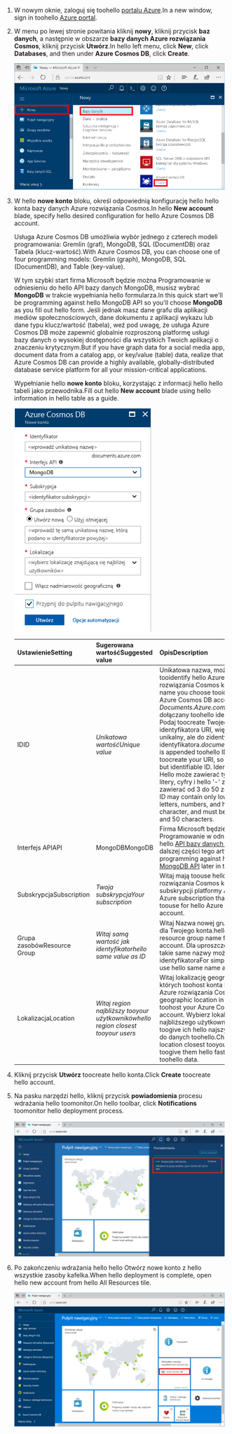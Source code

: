 1. <span data-ttu-id="c4cdd-101">W nowym oknie, zaloguj się toohello [portalu Azure](https://portal.azure.com/).</span><span class="sxs-lookup"><span data-stu-id="c4cdd-101">In a new window, sign in toohello [Azure portal](https://portal.azure.com/).</span></span>
2. <span data-ttu-id="c4cdd-102">W menu po lewej stronie powitania kliknij **nowy**, kliknij przycisk **baz danych**, a następnie w obszarze **bazy danych Azure rozwiązania Cosmos**, kliknij przycisk **Utwórz**.</span><span class="sxs-lookup"><span data-stu-id="c4cdd-102">In hello left menu, click **New**, click **Databases**, and then under **Azure Cosmos DB**, click **Create**.</span></span>
   
   ![Zrzut ekranu przedstawiający hello portalu Azure, wyróżnianie więcej usług i bazy danych Azure rozwiązania Cosmos](./media/cosmos-db-create-dbaccount-mongodb/create-nosql-db-databases-json-tutorial-1.png)

3. <span data-ttu-id="c4cdd-104">W hello **nowe konto** bloku, określ odpowiednią konfigurację hello hello konta bazy danych Azure rozwiązania Cosmos.</span><span class="sxs-lookup"><span data-stu-id="c4cdd-104">In hello **New account** blade, specify hello desired configuration for hello Azure Cosmos DB account.</span></span> 

    <span data-ttu-id="c4cdd-105">Usługa Azure Cosmos DB umożliwia wybór jednego z czterech modeli programowania: Gremlin (graf), MongoDB, SQL (DocumentDB) oraz Tabela (klucz-wartość).</span><span class="sxs-lookup"><span data-stu-id="c4cdd-105">With Azure Cosmos DB, you can choose one of four programming models: Gremlin (graph), MongoDB, SQL (DocumentDB), and Table (key-value).</span></span> 
       
    <span data-ttu-id="c4cdd-106">W tym szybki start firma Microsoft będzie można Programowanie w odniesieniu do hello API bazy danych MongoDB, musisz wybrać **MongoDB** w trakcie wypełniania hello formularza.</span><span class="sxs-lookup"><span data-stu-id="c4cdd-106">In this quick start we'll be programming against hello MongoDB API so you'll choose **MongoDB** as you fill out hello form.</span></span> <span data-ttu-id="c4cdd-107">Jeśli jednak masz dane grafu dla aplikacji mediów społecznościowych, dane dokumentu z aplikacji wykazu lub dane typu klucz/wartość (tabela), weź pod uwagę, że usługa Azure Cosmos DB może zapewnić globalnie rozproszoną platformę usługi bazy danych o wysokiej dostępności dla wszystkich Twoich aplikacji o znaczeniu krytycznym.</span><span class="sxs-lookup"><span data-stu-id="c4cdd-107">But if you have graph data for a social media app, document data from a catalog app, or key/value (table) data, realize that Azure Cosmos DB can provide a highly available, globally-distributed database service platform for all your mission-critical applications.</span></span>

    <span data-ttu-id="c4cdd-108">Wypełnianie hello **nowe konto** bloku, korzystając z informacji hello hello tabeli jako przewodnika.</span><span class="sxs-lookup"><span data-stu-id="c4cdd-108">Fill out hello **New account** blade using hello information in hello table as a guide.</span></span>
 
    ![Zrzut ekranu przedstawiający blok nowe bazy danych rozwiązania Cosmos Azure hello](./media/cosmos-db-create-dbaccount-mongodb/create-nosql-db-databases-json-tutorial-2.png)
   
    <span data-ttu-id="c4cdd-110">Ustawienie</span><span class="sxs-lookup"><span data-stu-id="c4cdd-110">Setting</span></span>|<span data-ttu-id="c4cdd-111">Sugerowana wartość</span><span class="sxs-lookup"><span data-stu-id="c4cdd-111">Suggested value</span></span>|<span data-ttu-id="c4cdd-112">Opis</span><span class="sxs-lookup"><span data-stu-id="c4cdd-112">Description</span></span>
    ---|---|---
    <span data-ttu-id="c4cdd-113">ID</span><span class="sxs-lookup"><span data-stu-id="c4cdd-113">ID</span></span>|<span data-ttu-id="c4cdd-114">*Unikatowa wartość*</span><span class="sxs-lookup"><span data-stu-id="c4cdd-114">*Unique value*</span></span>|<span data-ttu-id="c4cdd-115">Unikatowa nazwa, możesz wybrać tooidentify hello Azure DB rozwiązania Cosmos konta.</span><span class="sxs-lookup"><span data-stu-id="c4cdd-115">A unique name you choose tooidentify hello Azure Cosmos DB account.</span></span> <span data-ttu-id="c4cdd-116">*Documents.Azure.com* jest dołączany toohello identyfikator Podaj toocreate Twojego identyfikatora URI, więc Użyj unikalny, ale do zidentyfikowania identyfikatora.</span><span class="sxs-lookup"><span data-stu-id="c4cdd-116">*documents.azure.com* is appended toohello ID you provide toocreate your URI, so use a unique but identifiable ID.</span></span> <span data-ttu-id="c4cdd-117">Identyfikator Hello może zawierać tylko małe litery, cyfry i hello '-' znaków i musi zawierać od 3 do 50 znaków.</span><span class="sxs-lookup"><span data-stu-id="c4cdd-117">hello ID may contain only lowercase letters, numbers, and hello '-' character, and must be between 3 and 50 characters.</span></span>
    <span data-ttu-id="c4cdd-118">Interfejs API</span><span class="sxs-lookup"><span data-stu-id="c4cdd-118">API</span></span>|<span data-ttu-id="c4cdd-119">MongoDB</span><span class="sxs-lookup"><span data-stu-id="c4cdd-119">MongoDB</span></span>|<span data-ttu-id="c4cdd-120">Firma Microsoft będzie można Programowanie w odniesieniu do hello [API bazy danych MongoDB](../articles/documentdb/documentdb-protocol-mongodb.md) dalszej części tego artykułu.</span><span class="sxs-lookup"><span data-stu-id="c4cdd-120">We'll be programming against hello [MongoDB API](../articles/documentdb/documentdb-protocol-mongodb.md) later in this article.</span></span>|
    <span data-ttu-id="c4cdd-121">Subskrypcja</span><span class="sxs-lookup"><span data-stu-id="c4cdd-121">Subscription</span></span>|<span data-ttu-id="c4cdd-122">*Twoja subskrypcja*</span><span class="sxs-lookup"><span data-stu-id="c4cdd-122">*Your subscription*</span></span>|<span data-ttu-id="c4cdd-123">Witaj mają toouse hello Azure DB rozwiązania Cosmos konta subskrypcji platformy Azure.</span><span class="sxs-lookup"><span data-stu-id="c4cdd-123">hello Azure subscription that you want toouse for hello Azure Cosmos DB account.</span></span> 
    <span data-ttu-id="c4cdd-124">Grupa zasobów</span><span class="sxs-lookup"><span data-stu-id="c4cdd-124">Resource Group</span></span>|<span data-ttu-id="c4cdd-125">*Witaj samą wartość jak identyfikator*</span><span class="sxs-lookup"><span data-stu-id="c4cdd-125">*hello same value as ID*</span></span>|<span data-ttu-id="c4cdd-126">Witaj Nazwa nowej grupy zasobów dla Twojego konta.</span><span class="sxs-lookup"><span data-stu-id="c4cdd-126">hello new resource group name for your account.</span></span> <span data-ttu-id="c4cdd-127">Dla uproszczenia hello takie same nazwy można użyć jako identyfikatora</span><span class="sxs-lookup"><span data-stu-id="c4cdd-127">For simplicity, you can use hello same name as your ID.</span></span> 
    <span data-ttu-id="c4cdd-128">Lokalizacja</span><span class="sxs-lookup"><span data-stu-id="c4cdd-128">Location</span></span>|<span data-ttu-id="c4cdd-129">*Witaj region najbliższy tooyour użytkowników*</span><span class="sxs-lookup"><span data-stu-id="c4cdd-129">*hello region closest tooyour users*</span></span>|<span data-ttu-id="c4cdd-130">Witaj lokalizację geograficzną, w których toohost konta bazy danych Azure rozwiązania Cosmos.</span><span class="sxs-lookup"><span data-stu-id="c4cdd-130">hello geographic location in which toohost your Azure Cosmos DB account.</span></span> <span data-ttu-id="c4cdd-131">Wybierz lokalizację hello najbliższego użytkowników tooyour toogive ich hello najszybszy dostęp do danych toohello.</span><span class="sxs-lookup"><span data-stu-id="c4cdd-131">Choose hello location closest tooyour users toogive them hello fastest access toohello data.</span></span>

4. <span data-ttu-id="c4cdd-132">Kliknij przycisk **Utwórz** toocreate hello konta.</span><span class="sxs-lookup"><span data-stu-id="c4cdd-132">Click **Create** toocreate hello account.</span></span>
5. <span data-ttu-id="c4cdd-133">Na pasku narzędzi hello, kliknij przycisk **powiadomienia** procesu wdrażania hello toomonitor.</span><span class="sxs-lookup"><span data-stu-id="c4cdd-133">On hello toolbar, click **Notifications** toomonitor hello deployment process.</span></span>

    ![Powiadomienie Wdrażanie rozpoczęte](./media/cosmos-db-create-dbaccount-mongodb/azure-documentdb-nosql-notification.png)

6.  <span data-ttu-id="c4cdd-135">Po zakończeniu wdrażania hello hello Otwórz nowe konto z hello wszystkie zasoby kafelka.</span><span class="sxs-lookup"><span data-stu-id="c4cdd-135">When hello deployment is complete, open hello new account from hello All Resources tile.</span></span> 

    ![Konto usługi DocumentDB na kafelku wszystkie zasoby powitalne](./media/cosmos-db-create-dbaccount-mongodb/azure-documentdb-all-resources.png)
